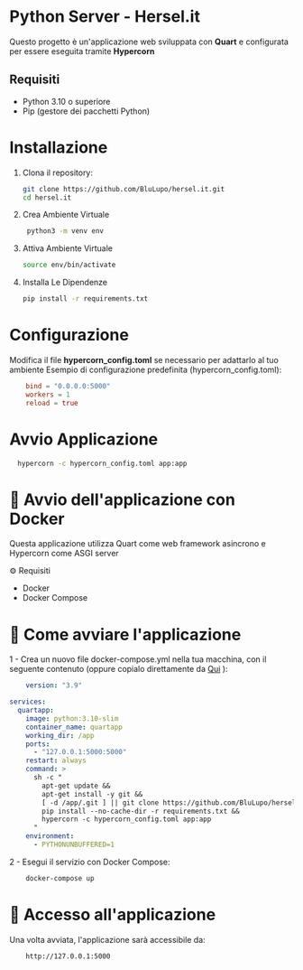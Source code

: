 # Python Server - Hersel.it

Questo progetto è un'applicazione web sviluppata con **Quart** e configurata per essere eseguita tramite **Hypercorn**

## Requisiti

- Python 3.10 o superiore
- Pip (gestore dei pacchetti Python)

# Installazione

1. Clona il repository:
   ```bash
   git clone https://github.com/BluLupo/hersel.it.git
   cd hersel.it
   ```

2. Crea Ambiente Virtuale
   ```bash
    python3 -m venv env
   ```

3. Attiva Ambiente Virtuale
    ```bash
    source env/bin/activate
   ```

4. Installa Le Dipendenze
     ```bash
    pip install -r requirements.txt
   ```
   
# Configurazione
Modifica il file <b>hypercorn_config.toml</b> se necessario per adattarlo al tuo ambiente
Esempio di configurazione predefinita (hypercorn_config.toml):

```toml
    bind = "0.0.0.0:5000"
    workers = 1
    reload = true
   ```
# Avvio Applicazione
  ```bash
    hypercorn -c hypercorn_config.toml app:app
   ```


# 🚀 Avvio dell'applicazione con Docker
Questa applicazione utilizza Quart come web framework asincrono e Hypercorn come ASGI server

⚙️ Requisiti
- Docker
- Docker Compose

# 📄 Come avviare l'applicazione
1 - Crea un nuovo file docker-compose.yml nella tua macchina, con il seguente contenuto (oppure copialo direttamente da <a href="https://github.com/BluLupo/hersel.it/blob/master/docker-compose.yml">Qui</a> ):

```yml
    version: "3.9"

services:
  quartapp:
    image: python:3.10-slim
    container_name: quartapp
    working_dir: /app
    ports:
      - "127.0.0.1:5000:5000"
    restart: always
    command: >
      sh -c "
        apt-get update &&
        apt-get install -y git &&
        [ -d /app/.git ] || git clone https://github.com/BluLupo/hersel.it.git /app &&
        pip install --no-cache-dir -r requirements.txt &&
        hypercorn -c hypercorn_config.toml app:app
      "
    environment:
      - PYTHONUNBUFFERED=1
   ```

2 - Esegui il servizio con Docker Compose:
```bash
    docker-compose up
   ```

# 🔗 Accesso all'applicazione
Una volta avviata, l'applicazione sarà accessibile da:
```bash
    http://127.0.0.1:5000
   ```






